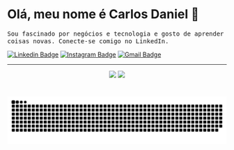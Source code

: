 <h1> Olá, meu nome é Carlos Daniel 👋 </h1>

<p>
  <samp>Sou fascinado por negócios e tecnologia e gosto de aprender coisas novas. Conecte-se comigo no LinkedIn.
  </samp>

  [![Linkedin Badge](https://img.shields.io/badge/-LinkedIn-blue?style=flat-square&logo=Linkedin&logoColor=white&link=https://www.linkedin.com/in/carlos-daniel-de-queiroz-lima/)](https://www.linkedin.com/in/carlos-daniel-de-queiroz-lima)
  [![Instagram Badge](https://img.shields.io/badge/-Instagram-e4405f?style=flat-square&logo=Instagram&logoColor=white&link=https://www.instagram.com/carlosdqlima/)](https://www.instagram.com/carlosdqlima)
  [![Gmail Badge](https://img.shields.io/badge/-Gmail-d14836?style=flat-square&logo=Gmail&logoColor=white&link=mail@carlos.dq.lima@gmail.com)](mailto:mail@carlos.dq.lima@gmail.com)
  
---

<p align="center">
  <img src="https://github-readme-stats.vercel.app/api?username=carlosdqlima&show_icons=true&theme=bear" width="400">
  <img src="https://github-readme-streak-stats.herokuapp.com?user=carlosdqlima&theme=dark&hide_border=true" width="400">
</p>

#

<picture align="center">
  <source media="(prefers-color-scheme: dark)" srcset="https://raw.githubusercontent.com/carlosdqlima/carlosdqlima/output/github-contribution-grid-snake-dark.svg">
  <source media="(prefers-color-scheme: light)" srcset="https://raw.githubusercontent.com/carlosdqlima/carlosdqlima/output/github-contribution-grid-snake-dark.svg">
  <img align="center" alt="github contribution grid snake animation" src="https://raw.githubusercontent.com/carlosdqlima/carlosdqlima/output/github-contribution-grid-snake.svg">
</picture>
